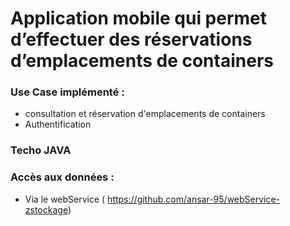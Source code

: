 # Application mobile qui permet d’effectuer des réservations d’emplacements de containers

### Use Case implémenté :
- consultation et réservation d'emplacements de containers
- Authentification



### Techo JAVA

### Accès aux données :
- Via le webService ( https://github.com/ansar-95/webService-zstockage)
